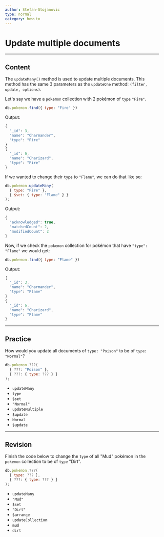 ```yaml
---
author: Stefan-Stojanovic
type: normal
category: how-to
---
```


# Update multiple documents


---

## Content

The  `updateMany()` method is used to update multiple documents. This method has the same 3 parameters as the `updateOne` method: `(filter, update, options)`.

Let's say we have a `pokemon` collection with 2 pokémon of `type` `"Fire"`.

```javascript
db.pokemon.find({ type: "Fire" })
```

Output:

```javascript
{
  "_id": 3,
  "name": "Charmander",
  "type": "Fire"
}
{
  "_id": 6,
  "name": "Charizard",
  "type": "Fire"
}
```

If we wanted to change their `type` to `"Flame"`, we can do that like so:

```javascript
db.pokemon.updateMany(
  { type: "Fire" },
  { $set: { type: "Flame" } }
);
```

Output:

```javascript
{
  "acknowledged": true,
  "matchedCount": 2,
  "modifiedCount": 2
}
```

Now, if we check the `pokemon` collection for pokémon that have `"type": "Flame"` we would get:

```javascript
db.pokemon.find({ type: "Flame" })
```

Output:

```javascript
{
  "_id": 3,
  "name": "Charmander",
  "type": "Flame"
}
{
  "_id": 6,
  "name": "Charizard",
  "type": "Flame"
}
```


---

## Practice

How would you update all documents of `type: "Poison"` to be of `type: "Normal"`?

```js
db.pokemon.???(
  { ???: "Poison" },
  { ???: { type: ??? } }
);
```

- `updateMany`
- `type`
- `$set`
- `"Normal"`
- `updateMultiple`
- `$update`
- `Normal`
- `$update`


---

## Revision

Finish the code below to change the `type` of all "Mud" pokémon in the `pokemon` collection to be of `type` "Dirt".

```javascript
db.pokemon.???(
  { type: ??? },
  { ???: { type: ??? } }
);
```

- `updateMany`
- `"Mud"`
- `$set`
- `"Dirt"`
- `$arrange`
- `updateCollection`
- `mud`
- `dirt`
